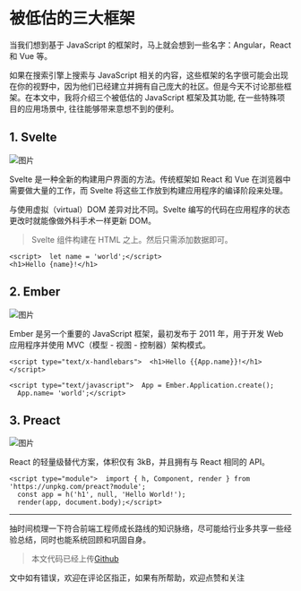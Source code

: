 # 被低估的三大框架

当我们想到基于 JavaScript 的框架时，马上就会想到一些名字：Angular，React 和 Vue 等。

如果在搜索引擎上搜索与 JavaScript 相关的内容，这些框架的名字很可能会出现在你的视野中，因为他们已经建立并拥有自己庞大的社区。但是今天不讨论那些框架。在本文中，我将介绍三个被低估的 JavaScript 框架及其功能, 在一些特殊项目的应用场景中, 往往能够带来意想不到的便利。

## **1. Svelte**

![图片](https://p3-juejin.byteimg.com/tos-cn-i-k3u1fbpfcp/b6e1b7d5abaf4ef5bc0abee11070ad8b~tplv-k3u1fbpfcp-zoom-1.image)

Svelte 是一种全新的构建用户界面的方法。传统框架如 React 和 Vue 在浏览器中需要做大量的工作，而 Svelte 将这些工作放到构建应用程序的编译阶段来处理。

与使用虚拟（virtual）DOM 差异对比不同。Svelte 编写的代码在应用程序的状态更改时就能像做外科手术一样更新 DOM。

> Svelte 组件构建在 HTML 之上。然后只需添加数据即可。

```
<script>  let name = 'world';</script>
<h1>Hello {name}!</h1>
```


## **2. Ember**

![图片](https://p3-juejin.byteimg.com/tos-cn-i-k3u1fbpfcp/c40e00106ce142b4af9e2cc05c768d93~tplv-k3u1fbpfcp-zoom-1.image)

Ember 是另一个重要的 JavaScript 框架，最初发布于 2011 年，用于开发 Web 应用程序并使用 MVC（模型 - 视图 - 控制器）架构模式。


```
<script type="text/x-handlebars">  <h1>Hello {{App.name}}!</h1></script>

<script type="text/javascript">  App = Ember.Application.create();
  App.name= 'world';</script>
```


## **3. Preact**

![图片](https://p3-juejin.byteimg.com/tos-cn-i-k3u1fbpfcp/1843ead4973547fb878e413701699d5d~tplv-k3u1fbpfcp-zoom-1.image)

React 的轻量级替代方案，体积仅有 3kB，并且拥有与 React 相同的 API。

```
<script type="module">  import { h, Component, render } from 'https://unpkg.com/preact?module';
  const app = h('h1', null, 'Hello World!');
  render(app, document.body);</script>
```


---

抽时间梳理一下符合前端工程师成长路线的知识脉络，尽可能给行业多共享一些经验总结，同时也能系统回顾和巩固自身。

> 本文代码已经上传[Github](https://github.com/SandySY/javaScript)

文中如有错误，欢迎在评论区指正，如果有所帮助，欢迎点赞和关注